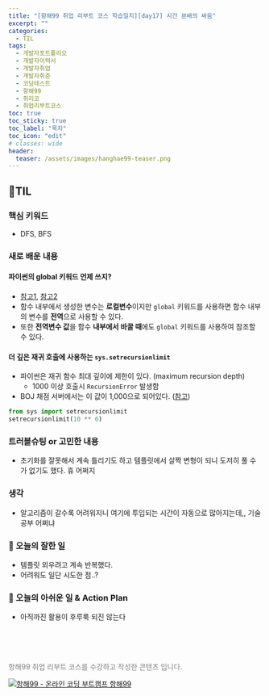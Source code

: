 ```yaml
---
title: "[항해99 취업 리부트 코스 학습일지][day17] 시간 분배의 싸움"
excerpt: ""
categories:
  - TIL
tags:
  - 개발자포트폴리오
  - 개발자이력서
  - 개발자취업
  - 개발자취준
  - 코딩테스트
  - 항해99
  - 취리코
  - 취업리부트코스
toc: true
toc_sticky: true
toc_label: "목차"
toc_icon: "edit"
# classes: wide
header:
  teaser: /assets/images/hanghae99-teaser.png
---
```

## 📍TIL

### 핵심 키워드
- DFS, BFS

### 새로 배운 내용
#### 파이썬의 global 키워드 언제 쓰지?
- [참고1](https://lets-hci-la-ai-withme.tistory.com/68), [참고2](https://www.w3schools.com/python/python_variables_global.asp)
- 함수 내부에서 생성한 변수는 **로컬변수**이지만 `global` 키워드를 사용하면 함수 내부의 변수를 **전역**으로 사용할 수 있다.
- 또한 **전역변수 값**을 함수 **내부에서 바꿀 때**에도 `global` 키워드를 사용하여 참조할 수 있다.

#### 더 깊은 재귀 호출에 사용하는 `sys.setrecursionlimit`
- 파이썬은 재귀 함수 최대 깊이에 제한이 있다. (maximum recursion depth)
	- 1000 이상 호출시 `RecursionError` 발생함
- BOJ 채점 서버에서는 이 값이 1,000으로 되어있다. ([참고](https://help.acmicpc.net/judge/rte/RecursionError))
```python
from sys import setrecursionlimit
setrecursionlimit(10 ** 6)
```

### 트러블슈팅 or 고민한 내용
- 초기화를 잘못해서 계속 틀리기도 하고 템플릿에서 살짝 변형이 되니 도저히 풀 수가 없기도 했다. 휴 어쩌지


### 생각
- 알고리즘이 갈수록 어려워지니 여기에 투입되는 시간이 자동으로 많아지는데,, 기술 공부 어쩌냐


### 🥰 오늘의 잘한 일
- 템플릿 외우려고 계속 반복했다.
- 어려워도 일단 시도한 점..?

### 💪 오늘의 아쉬운 일 & Action Plan
- 아직까진 활용이 후루룩 되진 않는다

<br>
<br>
<br>

<p>
  <p style="color:grey">항해99 취업 리부트 코스를 수강하고 작성한 콘텐츠 입니다.</p>
  <a href="https://hanghae99.spartacodingclub.kr/reboot" target="_blank" class="img-link">
    <img src="https://github.com/grey920/grey920.github.io/assets/58028215/84b7ba76-a278-4b8c-a8af-0b0ca7da095b" alt="항해99 - 온라인 코딩 부트캠프 항해99" loading="lazy">
  </a>
</p>